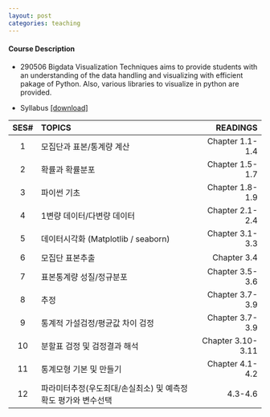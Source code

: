 ```yaml
---
layout: post
categories: teaching
---
```


#### **Course Description**
- 290506 Bigdata Visualization Techniques aims to provide students with an understanding of the data handling and visualizing with efficient pakage of Python. Also, various libraries to visualize in python are provided.

- Syllabus [[download]][downsyl]


<!--#### **Readings**
 - The textbook is `현대경영과학 (8판) 김세헌, 무역경영사, 2016` ISBN: 9788946806443. The book and the course lectures parallel each other, though there is more detail in the book about some topics.  -->

|SES# | TOPICS | READINGS |
|:---:|:---|---:|
|1| 모집단과 표본/통계량 계산 | Chapter 1.1-1.4|
|2| 확률과 확률분포 | Chapter 1.5-1.7 |
|3| 파이썬 기초 | Chapter 1.8-1.9 |
|4| 1변량 데이터/다변량 데이터 | Chapter 2.1-2.4 |
|5| 데이터시각화 (Matplotlib / seaborn) | Chapter 3.1-3.3 |
|6| 모집단 표본추출 | Chapter 3.4 |
|7| 표본통계량 성질/정규분포 | Chapter 3.5-3.6 |
|8| 추정 | Chapter 3.7-3.9 |
|9| 통계적 가설검정/평균값 차이 검정 | Chapter 3.7-3.9 |
|10| 분할표 검정 및 검정결과 해석 | Chapter 3.10-3.11 |
|11| 통계모형 기본 및 만들기 | Chapter 4.1-4.2 |
|12| 파라미터추정(우도최대/손실최소) 및 예측정확도 평가와 변수선택 | 4.3-4.6 |


 

[downsyl]: <http://naver.com>
[jekyll-docs]: http://jekyllrb.com/docs/home
[jekyll-gh]:   https://github.com/jekyll/jekyll
[jekyll-talk]: https://talk.jekyllrb.com/

